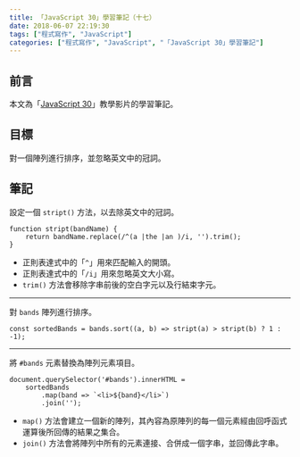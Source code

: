 ```yaml
---
title: 「JavaScript 30」學習筆記（十七）
date: 2018-06-07 22:19:30
tags: ["程式寫作", "JavaScript"]
categories: ["程式寫作", "JavaScript", "「JavaScript 30」學習筆記"]
---
```


## 前言
本文為「[JavaScript 30](https://javascript30.com/)」教學影片的學習筆記。

## 目標
對一個陣列進行排序，並忽略英文中的冠詞。

## 筆記
設定一個 `stript()` 方法，以去除英文中的冠詞。
```JS
function stript(bandName) {
    return bandName.replace(/^(a |the |an )/i, '').trim();
}
```
- 正則表達式中的「`^`」用來匹配輸入的開頭。
- 正則表達式中的「`/i`」用來忽略英文大小寫。
- `trim()` 方法會移除字串前後的空白字元以及行結束字元。
---
對 `bands` 陣列進行排序。
```JS
const sortedBands = bands.sort((a, b) => stript(a) > stript(b) ? 1 : -1);
```
---
將 `#bands` 元素替換為陣列元素項目。
```JS
document.querySelector('#bands').innerHTML = 
    sortedBands
        .map(band => `<li>${band}</li>`)
        .join('');
```
- `map()` 方法會建立一個新的陣列，其內容為原陣列的每一個元素經由回呼函式運算後所回傳的結果之集合。
- `join()` 方法會將陣列中所有的元素連接、合併成一個字串，並回傳此字串。